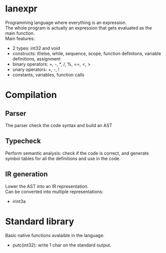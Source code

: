 
# lanexpr

Programming language where everything is an expression.  
The whole program is actually an expression that gets evaluated as the main function.  
Main features:
- 2 types: int32 and void
- constructs: if/else, while, sequence, scope, function definitons, variable definitions, assignment
- binary operators: +, -, *, /, %, ==, <, >
- unary operators: +, -, !
- constants, variables, function calls

# Compilation

## Parser

The parser check the code syntax and build an AST

## Typecheck

Perform semantic analysis: check if the code is correct, and generate symbol tables for all the definitions and use in the code.

## IR generation

Lower the AST into an IR representation.  
Can be converted into multiple representations:
- irint3a


# Standard library

Basic native functions avalaible in the language:
 - putc(int32): write 1 char on the standard output.
